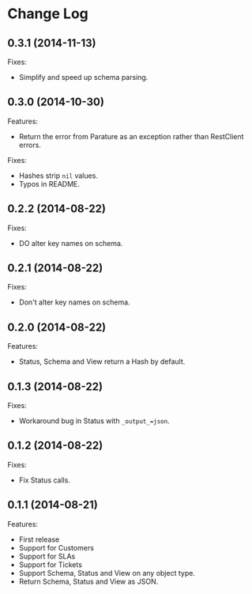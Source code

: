 # Change Log

## 0.3.1 (2014-11-13)

Fixes:

  - Simplify and speed up schema parsing.

## 0.3.0 (2014-10-30)

Features:

  - Return the error from Parature as an exception rather than RestClient errors.

Fixes:

  - Hashes strip `nil` values.
  - Typos in README.

## 0.2.2 (2014-08-22)

Fixes:

  - DO alter key names on schema.

## 0.2.1 (2014-08-22)

Fixes:

  - Don't alter key names on schema.

## 0.2.0 (2014-08-22)

Features:

  - Status, Schema and View return a Hash by default.

## 0.1.3 (2014-08-22)

Fixes:

  - Workaround bug in Status with `_output_=json`.

## 0.1.2 (2014-08-22)

Fixes:

  - Fix Status calls.

## 0.1.1 (2014-08-21)

Features:

  - First release
  - Support for Customers
  - Support for SLAs
  - Support for Tickets
  - Support Schema, Status and View on any object type.
  - Return Schema, Status and View as JSON.
